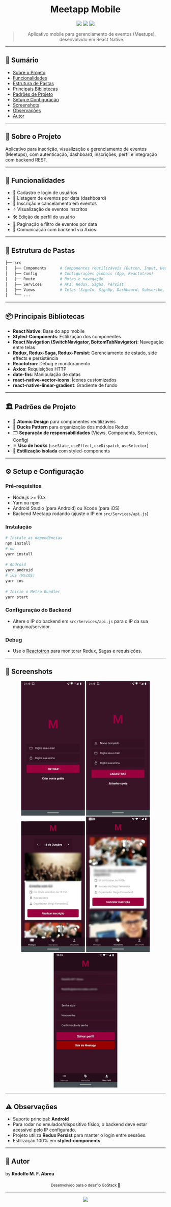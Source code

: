<div align="center">
  <h1>Meetapp Mobile</h1>
  <p>
    <img src="https://img.shields.io/badge/version-0.0.1-blue.svg" />
    <img src="https://img.shields.io/badge/platform-Android%20%7C%20iOS-lightgrey" />
    <img src="https://img.shields.io/badge/license-MIT-green.svg" />
  </p>
  <blockquote>Aplicativo mobile para gerenciamento de eventos (Meetups), desenvolvido em React Native.</blockquote>
</div>

---

## 📑 Sumário
- [Sobre o Projeto](#sobre-o-projeto)
- [Funcionalidades](#funcionalidades)
- [Estrutura de Pastas](#estrutura-de-pastas)
- [Principais Bibliotecas](#principais-bibliotecas)
- [Padrões de Projeto](#padrões-de-projeto)
- [Setup e Configuração](#setup-e-configuração)
- [Screenshots](#screenshots)
- [Observações](#observações)
- [Autor](#-autor)

---

## 📝 Sobre o Projeto
Aplicativo para inscrição, visualização e gerenciamento de eventos (Meetups), com autenticação, dashboard, inscrições, perfil e integração com backend REST.

---

## 🚀 Funcionalidades
- 👤 Cadastro e login de usuários
- 📅 Listagem de eventos por data (dashboard)
- 📝 Inscrição e cancelamento em eventos
- ⭐ Visualização de eventos inscritos
- 🛠️ Edição de perfil do usuário
- 🔄 Paginação e filtro de eventos por data
- 🔗 Comunicação com backend via Axios

---

## 📁 Estrutura de Pastas
```bash
├── src
│   ├── Components      # Componentes reutilizáveis (Button, Input, Header, etc)
│   ├── Config          # Configurações globais (App, Reactotron)
│   ├── Route           # Rotas e navegação
│   ├── Services        # API, Redux, Sagas, Persist
│   ├── Views           # Telas (SignIn, SignUp, Dashboard, Subscribe, Profile)
│   └── ...
```

---

## 📦 Principais Bibliotecas
- **React Native**: Base do app mobile
- **Styled-Components**: Estilização dos componentes
- **React Navigation (SwitchNavigator, BottomTabNavigator)**: Navegação entre telas
- **Redux, Redux-Saga, Redux-Persist**: Gerenciamento de estado, side effects e persistência
- **Reactotron**: Debug e monitoramento
- **Axios**: Requisições HTTP
- **date-fns**: Manipulação de datas
- **react-native-vector-icons**: Ícones customizados
- **react-native-linear-gradient**: Gradiente de fundo

---

## 🏛️ Padrões de Projeto
- 🧩 **Atomic Design** para componentes reutilizáveis
- 🦆 **Ducks Pattern** para organização dos módulos Redux
- 🗂️ **Separação de responsabilidades** (Views, Components, Services, Config)
- ⚛️ **Uso de hooks** (`useState`, `useEffect`, `useDispatch`, `useSelector`)
- 🎨 **Estilização isolada** com styled-components

---

## ⚙️ Setup e Configuração

### Pré-requisitos
- Node.js >= 10.x
- Yarn ou npm
- Android Studio (para Android) ou Xcode (para iOS)
- Backend Meetapp rodando (ajuste o IP em `src/Services/api.js`)

### Instalação
```bash
# Instale as dependências
npm install
# ou
yarn install

# Android
yarn android
# iOS (MacOS)
yarn ios

# Inicie o Metro Bundler
yarn start
```

### Configuração do Backend
- Altere o IP do backend em `src/Services/api.js` para o IP da sua máquina/servidor.

### Debug
- Use o [Reactotron](https://github.com/infinitered/reactotron) para monitorar Redux, Sagas e requisições.

---

## 📸 Screenshots
<div align="center">
  <img src="assets/signin.jpeg" alt="Login" width="200" />
  <img src="assets/signup.jpeg" alt="Cadastro" width="200" />
  <img src="assets/meetups.jpeg" alt="Dashboard" width="200" />
  <img src="assets/subscribes.jpeg" alt="Inscrições" width="200" />
  <img src="assets/perfil.jpeg" alt="Perfil" width="200" />
</div>

---

## ⚠️ Observações
- Suporte principal: **Android**
- Para rodar no emulador/dispositivo físico, o backend deve estar acessível pelo IP configurado.
- Projeto utiliza **Redux Persist** para manter o login entre sessões.
- Estilização 100% em **styled-components**.

---

## 👤 Autor
by **Rodolfo M. F. Abreu**
<p align="center">
  <sub>Desenvolvido para o desafio GoStack 🚀</sub>
</p>

---

<p align="center">
  <img src="https://img.shields.io/badge/Feito%20com%20%E2%9D%A4%20por-Rocketseat-blueviolet" />
</p>

